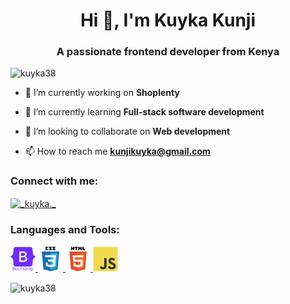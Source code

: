 <h1 align="center">Hi 👋, I'm Kuyka Kunji</h1>
<h3 align="center">A passionate frontend developer from Kenya</h3>

<p align="left"> <img src="https://komarev.com/ghpvc/?username=kuyka38&label=Profile%20views&color=0e75b6&style=flat" alt="kuyka38" /> </p>

- 🔭 I’m currently working on **Shoplenty**

- 🌱 I’m currently learning **Full-stack software development**

- 👯 I’m looking to collaborate on **Web development**

- 📫 How to reach me **kunjikuyka@gmail.com**

<h3 align="left">Connect with me:</h3>
<p align="left">
<a href="https://instagram.com/_kuyka._" target="blank"><img align="center" src="https://raw.githubusercontent.com/rahuldkjain/github-profile-readme-generator/master/src/images/icons/Social/instagram.svg" alt="_kuyka._" height="30" width="40" /></a>
</p>

<h3 align="left">Languages and Tools:</h3>
<p align="left"> <a href="https://getbootstrap.com" target="_blank" rel="noreferrer"> <img src="https://raw.githubusercontent.com/devicons/devicon/master/icons/bootstrap/bootstrap-plain-wordmark.svg" alt="bootstrap" width="40" height="40"/> </a> <a href="https://www.w3schools.com/css/" target="_blank" rel="noreferrer"> <img src="https://raw.githubusercontent.com/devicons/devicon/master/icons/css3/css3-original-wordmark.svg" alt="css3" width="40" height="40"/> </a> <a href="https://www.w3.org/html/" target="_blank" rel="noreferrer"> <img src="https://raw.githubusercontent.com/devicons/devicon/master/icons/html5/html5-original-wordmark.svg" alt="html5" width="40" height="40"/> </a> <a href="https://developer.mozilla.org/en-US/docs/Web/JavaScript" target="_blank" rel="noreferrer"> <img src="https://raw.githubusercontent.com/devicons/devicon/master/icons/javascript/javascript-original.svg" alt="javascript" width="40" height="40"/> </a> </p>

<p><img align="center" src="https://github-readme-stats.vercel.app/api/top-langs?username=kuyka38&show_icons=true&locale=en&layout=compact" alt="kuyka38" /></p>
